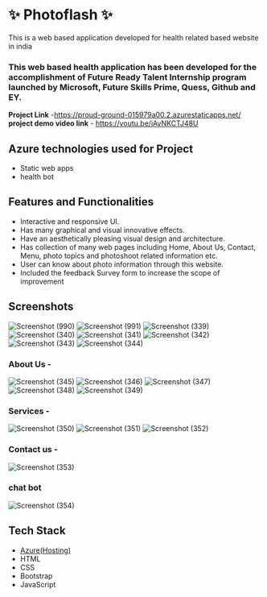 # ✨  Photoflash ✨

This is a web based application developed for health related based website in india

### This web based health application has been developed for the accomplishment of Future Ready Talent Internship program launched by Microsoft, Future Skills Prime, Quess, Github and EY.


**Project Link** -https://proud-ground-015979a00.2.azurestaticapps.net/
**project demo video link** - https://youtu.be/iAyNKCTJ48U


## Azure technologies used for Project

- Static web apps
- health bot

## Features and Functionalities 

- Interactive and responsive UI.
- Has many graphical and visual innovative effects.
- Have an aesthetically pleasing visual design and architecture.
- Has collection of many web pages including Home, About Us, Contact, Menu, photo topics and photoshoot related information etc.
- User can know about photo information through this website.
- Included the feedback Survey form to increase the scope of improvement 

## Screenshots

![Screenshot (990)](https://user-images.githubusercontent.com/117803935/208368287-2050c857-2a8d-4f87-beb7-40c831d2bdae.png)
![Screenshot (991)](https://user-images.githubusercontent.com/117803935/208368291-3f61523e-d013-426b-aa95-8f21081f5ee3.png)
![Screenshot (339)](https://user-images.githubusercontent.com/117803935/205425273-ca7df63d-7f9f-401b-9067-4832b6525525.png)
![Screenshot (340)](https://user-images.githubusercontent.com/117803935/205425275-081ab308-359e-49a1-b6af-c4722fe41042.png)
![Screenshot (341)](https://user-images.githubusercontent.com/117803935/205425276-80752f19-aa59-4352-b602-be67aeaf58ba.png)
![Screenshot (342)](https://user-images.githubusercontent.com/117803935/205425278-c8d00dba-6e89-426c-9625-ffef275089b8.png)
![Screenshot (343)](https://user-images.githubusercontent.com/117803935/205425279-56a15535-e8e3-4239-8a74-011d24829241.png)
![Screenshot (344)](https://user-images.githubusercontent.com/117803935/205425281-665d7a4d-c492-4bbf-aca8-a4aae3c7443a.png)

### About Us -
![Screenshot (345)](https://user-images.githubusercontent.com/117803935/205425335-8dc0c104-dc0a-4f14-9f9e-149238b09d0c.png)
![Screenshot (346)](https://user-images.githubusercontent.com/117803935/205425362-ccc8df7f-7f0c-4b7b-aced-6d9c02242a6c.png)
![Screenshot (347)](https://user-images.githubusercontent.com/117803935/205425364-fad1584f-acc9-4548-830e-04666d5c75fe.png)
![Screenshot (348)](https://user-images.githubusercontent.com/117803935/205425366-b72d1448-22f1-43f8-be21-8ef384f013f4.png)
![Screenshot (349)](https://user-images.githubusercontent.com/117803935/205425368-1f2e4aa1-9a25-429f-bddf-407e2369dddd.png)

### Services -
![Screenshot (350)](https://user-images.githubusercontent.com/117803935/205425399-d24bb56b-1810-47ce-ae6e-ff0d8b49f6f6.png)
![Screenshot (351)](https://user-images.githubusercontent.com/117803935/205425400-039821f9-a5a9-48ff-a829-5eb3e4754303.png)
![Screenshot (352)](https://user-images.githubusercontent.com/117803935/205425402-3eae2684-c65a-4f54-aef7-53f5e166ebc3.png)

### Contact us -

![Screenshot (353)](https://user-images.githubusercontent.com/117803935/205425417-64e5a5c5-ee90-40bb-be5e-47436a8b4978.png)


### chat bot

![Screenshot (354)](https://user-images.githubusercontent.com/117803935/205425434-a8556a06-9945-41d0-8899-4d465c41e0b3.png)


## Tech Stack 

- [Azure(Hosting)](https://azure.microsoft.com/en-in/features/azure-portal/)
- HTML
- CSS
- Bootstrap
- JavaScript
